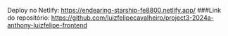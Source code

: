 Deploy no Netlify: https://endearing-starship-fe8800.netlify.app/
###Link do repositório: https://github.com/luizfelipecavalheiro/project3-2024a-anthony-luizfelipe-frontend
